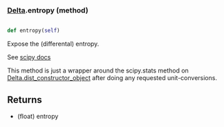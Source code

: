 ### [Delta](Delta.md).entropy (method)


```py

def entropy(self)

```



Expose the (differental) entropy.

See [scipy docs](https://docs.scipy.org/doc/scipy/reference/generated/scipy.stats.rv_continuous.entropy.html)

This method is just a wrapper around the scipy.stats method on
[Delta.dist_constructor_object](Delta.dist_constructor_object.md) after doing any requested unit-conversions.

Returns
---------
* (float) entropy

